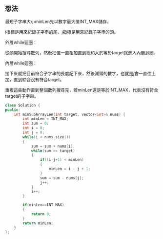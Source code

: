 ## 想法
最短子字串大小minLen先以數字最大值INT_MAX儲存。

i指標是用來紀錄子字串的尾，j指標是用來紀錄子字串的頭。

外層while迴圈：

從頭開始搜尋數列，然後把值一直相加直到總和大於等於target就進入內層迴圈。

內層while迴圈：

接下來就把目前符合子字串的長度記下來，然後減頭的數字，也就是j會一直往上加，直到綜合沒有符合target。

重複這些動作直到整個數列搜尋完，若minLen還是等於INT_MAX，代表沒有符合target的子字串。


```CPP
class Solution {
public:
    int minSubArrayLen(int target, vector<int>& nums) {
        int minLen = INT_MAX;
        int sum = 0;
        int i = 0;
        int j = 0;
        while(i < nums.size())
        {
            sum = sum + nums[i];
            while(sum >= target)
            {
                if((i-j+1) < minLen)
                {
                    minLen = i - j + 1;
                }
                sum = sum - nums[j];
                j++;
            }
            i++;
        }      

        if(minLen==INT_MAX)
        {
            return 0;
        }
        return minLen;
    }
};
```
